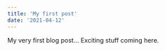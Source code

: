 ```yaml
---
title: 'My first post'
date: '2021-04-12'
---
```


My very first blog post... Exciting stuff coming
here.
